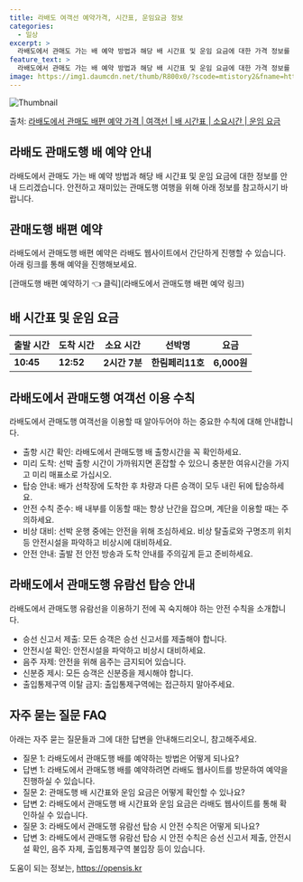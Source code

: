 ```yaml
---
title: 라배도 여객선 예약가격, 시간표, 운임요금 정보
categories:
  - 일상
excerpt: >
  라배도에서 관매도 가는 배 예약 방법과 해당 배 시간표 및 운임 요금에 대한 가격 정보를 안내 드리겠습니다. 안전하고 재밋는 관매도행 여행을 위해 아래 정보 참고하시기 바랍니다. 관매도행 배편 예약하기 👈 클릭라배도에서 관매도행 배 시간표출발 시간도착 시간소요 시간선박명요금10:4512:522시간 7분한림페리11호6,000원관매도행 배편 예약하기 👈 클릭라배도에서 관매도행 여객선 탑승 시 이용수칙라배도에서 관매도행 여객선을 이용할 때 알아두어야 하는 중요한 수칙에 대해 안내합니다. 중요한 내용 1) 라배도에서 관매도행 배 출항시간을 꼭 확인하세요. 2) 선박 출항 시간이 가까워지면 혼잡할 수 있으니 충분한 여유시간을 가지고 미리 매표소로 가십시오. 3) 배가 선착장에 도착한 후 차량과 다른 승객이 모두 ..
feature_text: >
  라배도에서 관매도 가는 배 예약 방법과 해당 배 시간표 및 운임 요금에 대한 가격 정보를 안내 드리겠습니다. 안전하고 재밋는 관매도행 여행을 위해 아래 정보 참고하시기 바랍니다. 관매도행 배편 예약하기 👈 클릭라배도에서 관매도행 배 시간표출발 시간도착 시간소요 시간선박명요금10:4512:522시간 7분한림페리11호6,000원관매도행 배편 예약하기 👈 클릭라배도에서 관매도행 여객선 탑승 시 이용수칙라배도에서 관매도행 여객선을 이용할 때 알아두어야 하는 중요한 수칙에 대해 안내합니다. 중요한 내용 1) 라배도에서 관매도행 배 출항시간을 꼭 확인하세요. 2) 선박 출항 시간이 가까워지면 혼잡할 수 있으니 충분한 여유시간을 가지고 미리 매표소로 가십시오. 3) 배가 선착장에 도착한 후 차량과 다른 승객이 모두 ..
image: https://img1.daumcdn.net/thumb/R800x0/?scode=mtistory2&fname=https%3A%2F%2Fblog.kakaocdn.net%2Fdn%2FbItTNG%2FbtsHBPpQWU2%2F0ZQo4N3LQgtQhvzUFPD7VK%2Fimg.webp
---
```


![Thumbnail](https://img1.daumcdn.net/thumb/R800x0/?scode=mtistory2&fname=https%3A%2F%2Fblog.kakaocdn.net%2Fdn%2FbItTNG%2FbtsHBPpQWU2%2F0ZQo4N3LQgtQhvzUFPD7VK%2Fimg.webp)

<p>출처: <a href="https://opensis.kr/entry/%EB%9D%BC%EB%B0%B0%EB%8F%84%EC%97%90%EC%84%9C-%EA%B4%80%EB%A7%A4%EB%8F%84-%EB%B0%B0%ED%8E%B8-%EC%98%88%EC%95%BD-%EA%B0%80%EA%B2%A9-%EC%97%AC%EA%B0%9D%EC%84%A0-%EB%B0%B0-%EC%8B%9C%EA%B0%84%ED%91%9C-%EC%86%8C%EC%9A%94%EC%8B%9C%EA%B0%84-%EC%9A%B4%EC%9E%84-%EC%9A%94%EA%B8%88" rel="dofollow">라배도에서 관매도 배편 예약 가격 | 여객선 | 배 시간표 | 소요시간 | 운임 요금</a> </p>

## 라배도 관매도행 배 예약 안내

라배도에서 관매도 가는 배 예약 방법과 해당 배 시간표 및 운임 요금에 대한 정보를 안내 드리겠습니다. 안전하고 재미있는 관매도행 여행을
위해 아래 정보를 참고하시기 바랍니다.

## 관매도행 배편 예약

라배도에서 관매도행 배편 예약은 라배도 웹사이트에서 간단하게 진행할 수 있습니다. 아래 링크를 통해 예약을 진행해보세요.

[관매도행 배편 예약하기 👈 클릭](라배도에서 관매도행 배편 예약 링크)

## 배 시간표 및 운임 요금

**출발 시간** | **도착 시간** | **소요 시간** | **선박명** | **요금**  
---|---|---|---|---  
**10:45** | **12:52** | **2시간 7분** | **한림페리11호** | **6,000원**  
  
## 라배도에서 관매도행 여객선 이용 수칙

라배도에서 관매도행 여객선을 이용할 때 알아두어야 하는 중요한 수칙에 대해 안내합니다.

  * 출항 시간 확인: 라배도에서 관매도행 배 출항시간을 꼭 확인하세요.
  * 미리 도착: 선박 출항 시간이 가까워지면 혼잡할 수 있으니 충분한 여유시간을 가지고 미리 매표소로 가십시오.
  * 탑승 안내: 배가 선착장에 도착한 후 차량과 다른 승객이 모두 내린 뒤에 탑승하세요.
  * 안전 수칙 준수: 배 내부를 이동할 때는 항상 난간을 잡으며, 계단을 이용할 때는 주의하세요.
  * 비상 대비: 선박 운행 중에는 안전을 위해 조심하세요. 비상 탈출로와 구명조끼 위치 등 안전시설을 파악하고 비상시에 대비하세요.
  * 안전 안내: 출발 전 안전 방송과 도착 안내를 주의깊게 듣고 준비하세요.

## 라배도에서 관매도행 유람선 탑승 안내

라배도에서 관매도행 유람선을 이용하기 전에 꼭 숙지해야 하는 안전 수칙을 소개합니다.

  * 승선 신고서 제출: 모든 승객은 승선 신고서를 제출해야 합니다.
  * 안전시설 확인: 안전시설을 파악하고 비상시 대비하세요.
  * 음주 자제: 안전을 위해 음주는 금지되어 있습니다.
  * 신분증 제시: 모든 승객은 신분증을 제시해야 합니다.
  * 출입통제구역 이탈 금지: 출입통제구역에는 접근하지 말아주세요.

## 자주 묻는 질문 FAQ

아래는 자주 묻는 질문들과 그에 대한 답변을 안내해드리오니, 참고해주세요.

  * 질문 1: 라배도에서 관매도행 배를 예약하는 방법은 어떻게 되나요?
  * 답변 1: 라배도에서 관매도행 배를 예약하려면 라배도 웹사이트를 방문하여 예약을 진행하실 수 있습니다.
  * 질문 2: 관매도행 배 시간표와 운임 요금은 어떻게 확인할 수 있나요?
  * 답변 2: 라배도에서 관매도행 배 시간표와 운임 요금은 라배도 웹사이트를 통해 확인하실 수 있습니다.
  * 질문 3: 라배도에서 관매도행 유람선 탑승 시 안전 수칙은 어떻게 되나요?
  * 답변 3: 라배도에서 관매도행 유람선 탑승 시 안전 수칙은 승선 신고서 제출, 안전시설 확인, 음주 자제, 출입통제구역 불입장 등이 있습니다.

 

도움이 되는 정보는, <a href="https://opensis.kr" rel="dofollow">https://opensis.kr</a>


